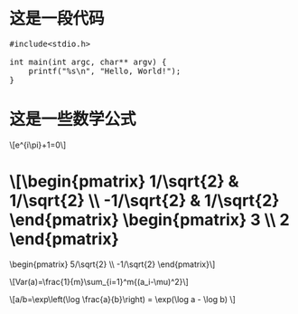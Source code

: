 这是一段代码
===========

<pre class="prettyprint">
#include&lt;stdio.h&gt;

int main(int argc, char** argv) {
    printf("%s\n", "Hello, World!");
}
</pre>

这是一些数学公式
===============

\\[e^{i\\pi}+1=0\\]

\\[\\begin{pmatrix}
  1/\\sqrt{2}  & 1/\\sqrt{2} \\\\
  -1/\\sqrt{2} & 1/\\sqrt{2}
\\end{pmatrix}
\\begin{pmatrix}
  3 \\\\
  2
\\end{pmatrix}
=
\\begin{pmatrix}
  5/\\sqrt{2} \\\\
  -1/\\sqrt{2}
\\end{pmatrix}\\]

\\[Var(a)=\\frac{1}{m}\\sum\_{i=1}^m{(a\_i-\\mu)^2}\\]

\\[a/b=\\exp\\left(\\log \\frac{a}{b}\\right) = \\exp(\\log a - \\log b) \\]
